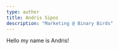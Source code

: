 ```yaml
---
type: author
title: Andris Sipos
description: "Marketing @ Binary Birds"
---
```


Hello my name is Andris!
